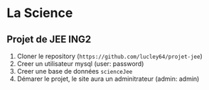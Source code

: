 
# La Science
## Projet de JEE ING2

1. Cloner le repository (`https://github.com/lucley64/projet-jee`)
2. Creer un utilisateur mysql (user: password)
3. Creer une base de données `scienceJee`
4. Démarer le projet, le site aura un adminitrateur (admin: admin)
